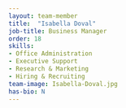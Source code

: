 ```yaml
---
layout: team-member
title:  "Isabella Doval"
job-title: Business Manager
order: 18
skills:
- Office Administration
- Executive Support
- Research & Marketing
- Hiring & Recruiting
team-image: Isabella-Doval.jpg
has-bio: N
---
```

